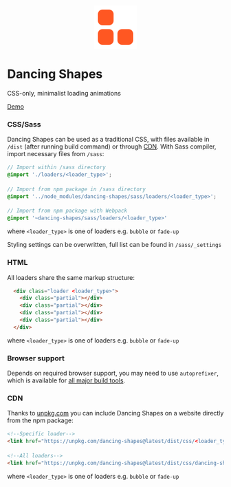 <div align="center">
  <img width="100" height="100" src="./dancing_shapes_icon.png">
</div>

# Dancing Shapes

CSS-only, minimalist loading animations

[Demo](https://jsfiddle.net/Belar/syukjf0c/show/)

### CSS/Sass

Dancing Shapes can be used as a traditional CSS, with files available in `/dist` (after running build command) or through [CDN](#cdn). With Sass compiler, import necessary files from `/sass`: 

```scss
// Import within /sass directory
@import './loaders/<loader_type>';

// Import from npm package in /sass directory
@import '../node_modules/dancing-shapes/sass/loaders/<loader_type>';

// Import from npm package with Webpack
@import '~dancing-shapes/sass/loaders/<loader_type>'
```
where `<loader_type>` is one of loaders e.g. `bubble` or `fade-up`

Styling settings can be overwritten, full list can be found in `/sass/_settings`

### HTML

All loaders share the same markup structure:

```html
  <div class="loader <loader_type>">
    <div class="partial"></div>
    <div class="partial"></div>
    <div class="partial"></div>
    <div class="partial"></div>
  </div>
```

where `<loader_type>` is one of loaders e.g. `bubble` or `fade-up`

### Browser support

Depends on required browser support, you may need to use `autoprefixer`, which is available for [all major build tools](https://github.com/postcss/autoprefixer#usage).

### CDN
Thanks to [unpkg.com](https://unpkg.com/) you can include Dancing Shapes on a website directly from the npm package:

```html
<!--Specific loader-->
<link href="https://unpkg.com/dancing-shapes@latest/dist/css/<loader_type>.css" rel="stylesheet">

<!--All loaders-->
<link href="https://unpkg.com/dancing-shapes@latest/dist/css/dancing-shapes.min.css" rel="stylesheet">
```

where `<loader_type>` is one of loaders e.g. `bubble` or `fade-up`
